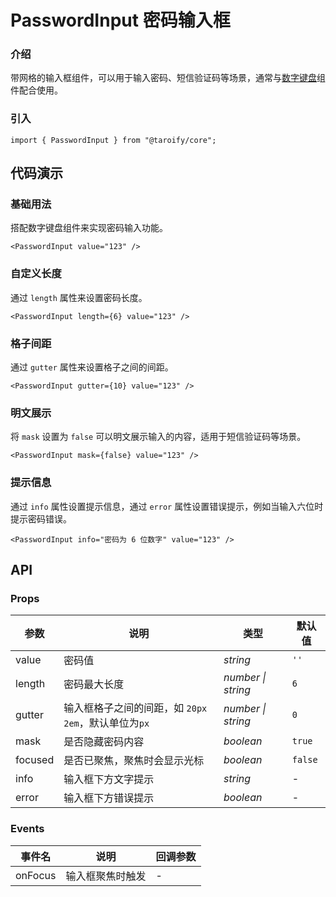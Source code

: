 # PasswordInput 密码输入框

### 介绍

带网格的输入框组件，可以用于输入密码、短信验证码等场景，通常与[数字键盘](#/zh-CN/number-keyboard)组件配合使用。

### 引入

```tsx
import { PasswordInput } from "@taroify/core";
```

## 代码演示

### 基础用法

搭配数字键盘组件来实现密码输入功能。

```tsx
<PasswordInput value="123" />
```

### 自定义长度

通过 `length` 属性来设置密码长度。

```tsx
<PasswordInput length={6} value="123" />
```

### 格子间距

通过 `gutter` 属性来设置格子之间的间距。

```tsx
<PasswordInput gutter={10} value="123" />
```

### 明文展示

将 `mask` 设置为 `false` 可以明文展示输入的内容，适用于短信验证码等场景。

```tsx
<PasswordInput mask={false} value="123" />
```

### 提示信息

通过 `info` 属性设置提示信息，通过 `error` 属性设置错误提示，例如当输入六位时提示密码错误。

```tsx
<PasswordInput info="密码为 6 位数字" value="123" />
```

## API

### Props

| 参数 | 说明 | 类型 | 默认值 |
| --- | --- | --- | --- |
| value | 密码值 | _string_ | `''` |
| length | 密码最大长度 | _number \| string_ | `6` |
| gutter | 输入框格子之间的间距，如 `20px` `2em`，默认单位为`px` | _number \| string_ | `0` |
| mask | 是否隐藏密码内容 | _boolean_ | `true` |
| focused | 是否已聚焦，聚焦时会显示光标 | _boolean_ | `false` |
| info | 输入框下方文字提示 | _string_ | - |
| error | 输入框下方错误提示 | _boolean_ | - |

### Events

| 事件名 | 说明             | 回调参数 |
| ------ | ---------------- | -------- |
| onFocus  | 输入框聚焦时触发 | -        |
